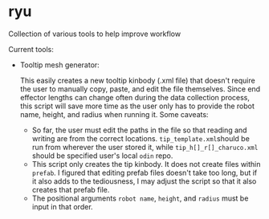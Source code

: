 # ryu
Collection of various tools to help improve workflow

Current tools:
  - Tooltip mesh generator:
  
    This easily creates a new tooltip kinbody (.xml file) that doesn't require the user to manually copy, paste, and edit the file themselves. Since end effector lengths can change often during the data collection process, this script will save more time as the user only has to provide the robot name, height, and radius when running it. Some caveats:
    - So far, the user must edit the paths in the file so that reading and writing are from the correct locations. ```tip_template.xml```should be run from wherever the user stored it, while ```tip_h[]_r[]_charuco.xml``` should be specified user's local ```odin``` repo.
    - This script only creates the tip kinbody. It does not create files within ```prefab```. I figured that editing prefab files doesn't take too long, but if it also adds to the tediousness, I may adjust the script so that it also creates that prefab file.
    - The positional arguments ```robot name```, ```height```, and ```radius``` must be input in that order.
